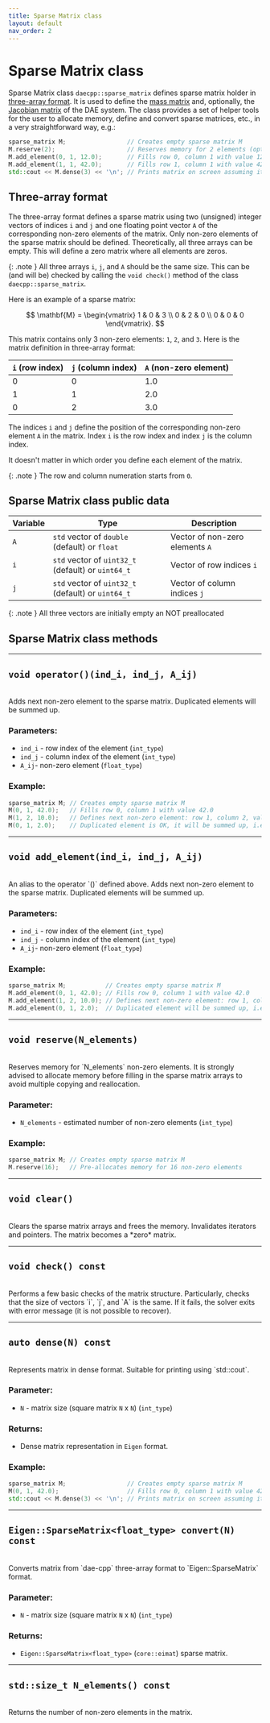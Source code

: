 ```yaml
---
title: Sparse Matrix class
layout: default
nav_order: 2
---
```


# Sparse Matrix class

Sparse Matrix class `daecpp::sparse_matrix` defines sparse matrix holder in [three-array format](#three-array-format). 
It is used to define the [mass matrix](mass-matrix.html) and, optionally, the [Jacobian matrix](jacobian-matrix.html) of the DAE system.
The class provides a set of helper tools for the user to allocate memory, define and convert sparse matrices, etc., in a very straightforward way, e.g.:

```cpp
sparse_matrix M;                 // Creates empty sparse matrix M
M.reserve(2);                    // Reserves memory for 2 elements (optional)
M.add_element(0, 1, 12.0);       // Fills row 0, column 1 with value 12.0
M.add_element(1, 1, 42.0);       // Fills row 1, column 1 with value 42.0
std::cout << M.dense(3) << '\n'; // Prints matrix on screen assuming it's a 3x3 matrix
```

## Three-array format

The three-array format defines a sparse matrix using two (unsigned) integer vectors of indices `i` and `j` and one floating point vector `A` of the corresponding non-zero elements of the matrix. Only non-zero elements of the sparse matrix should be defined. Theoretically, all three arrays can be empty. This will define a zero matrix where all elements are zeros.

{: .note }
All three arrays `i`, `j`, and `A` should be the same size. This can be (and will be) checked by calling the `void check()` method of the class `daecpp::sparse_matrix`.

Here is an example of a sparse matrix:

$$
\mathbf{M} =
\begin{vmatrix}
1 & 0 & 3 \\
0 & 2 & 0 \\
0 & 0 & 0
\end{vmatrix}.
$$

This matrix contains only 3 non-zero elements: `1`, `2`, and `3`.
Here is the matrix definition in three-array format:

| `i` (row index) | `j` (column index) | `A` (non-zero element) |
| --------------- | ------------------ | ---------------------- |
| 0               | 0                  | 1.0                    |
| 1               | 1                  | 2.0                    |
| 0               | 2                  | 3.0                    |

The indices `i` and `j` define the position of the corresponding non-zero element `A` in the matrix. Index `i` is the row index and index `j` is the column index.

It doesn't matter in which order you define each element of the matrix.

{: .note }
The row and column numeration starts from `0`.

## Sparse Matrix class public data

| Variable | Type | Description |
| -------- | ---- | ----------- |
| `A`      | `std` vector of `double` (default) or `float`      | Vector of non-zero elements `A` |
| `i`      | `std` vector of `uint32_t` (default) or `uint64_t` | Vector of row indices `i`       |
| `j`      | `std` vector of `uint32_t` (default) or `uint64_t` | Vector of column indices `j`    |

{: .note }
All three vectors are initially empty an NOT preallocated

## Sparse Matrix class methods

----

## `void operator()(ind_i, ind_j, A_ij)`

<br>
Adds next non-zero element to the sparse matrix.
Duplicated elements will be summed up.

### Parameters:

- `ind_i` - row index of the element (`int_type`)
- `ind_j` - column index of the element (`int_type`)
- `A_ij`- non-zero element (`float_type`)

### Example:

```cpp
sparse_matrix M; // Creates empty sparse matrix M
M(0, 1, 42.0);   // Fills row 0, column 1 with value 42.0
M(1, 2, 10.0);   // Defines next non-zero element: row 1, column 2, value 10.0
M(0, 1, 2.0);    // Duplicated element is OK, it will be summed up, i.e., the value will be 44.0
```

----

## `void add_element(ind_i, ind_j, A_ij)`

<br>
An alias to the operator `()` defined above.
Adds next non-zero element to the sparse matrix.
Duplicated elements will be summed up.

### Parameters:

- `ind_i` - row index of the element (`int_type`)
- `ind_j` - column index of the element (`int_type`)
- `A_ij`- non-zero element (`float_type`)

### Example:

```cpp
sparse_matrix M;           // Creates empty sparse matrix M
M.add_element(0, 1, 42.0); // Fills row 0, column 1 with value 42.0
M.add_element(1, 2, 10.0); // Defines next non-zero element: row 1, column 2, value 10.0
M.add_element(0, 1, 2.0);  // Duplicated element will be summed up, i.e., the value will be 44.0
```

----

## `void reserve(N_elements)`

<br>
Reserves memory for `N_elements` non-zero elements. It is strongly advised to allocate memory before filling in the sparse matrix arrays to avoid multiple copying and reallocation.

### Parameter:

- `N_elements` - estimated number of non-zero elements (`int_type`)

### Example:

```cpp
sparse_matrix M; // Creates empty sparse matrix M
M.reserve(16);   // Pre-allocates memory for 16 non-zero elements
```

----

## `void clear()`

<br>
Clears the sparse matrix arrays and frees the memory. Invalidates iterators and pointers. The matrix becomes a *zero* matrix.

----

## `void check() const`

<br>
Performs a few basic checks of the matrix structure. Particularly, checks that the size of vectors `i`, `j`, and `A` is the same.
If it fails, the solver exits with error message (it is not possible to recover).

----

## `auto dense(N) const`

<br>
Represents matrix in dense format. Suitable for printing using `std::cout`.

### Parameter:

- `N` - matrix size (square matrix `N` x `N`) (`int_type`)

### Returns:

- Dense matrix representation in `Eigen` format.

### Example:

```cpp
sparse_matrix M;                 // Creates empty sparse matrix M
M(0, 1, 42.0);                   // Fills row 0, column 1 with value 42.0
std::cout << M.dense(3) << '\n'; // Prints matrix on screen assuming it's a 3x3 matrix
```

----

## `Eigen::SparseMatrix<float_type> convert(N) const`

<br>
Converts matrix from `dae-cpp` three-array format to `Eigen::SparseMatrix` format.

### Parameter:

- `N` - matrix size (square matrix `N` x `N`) (`int_type`)

### Returns:

- `Eigen::SparseMatrix<float_type>` (`core::eimat`) sparse matrix.

----

## `std::size_t N_elements() const`

<br>
Returns the number of non-zero elements in the matrix.

